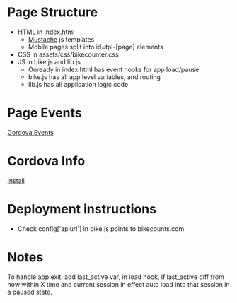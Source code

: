 # Page Structure
* HTML in index.html
    * [Mustache](https://github.com/janl/mustache.js) js templates
    * Mobile pages split into id=tpl-[page] elements
* CSS in assets/css/bikecounter.css
* JS in bike.js and lib.js
    * Onready in index.html has event hooks for app load/pause
    * bike.js has all app level variables, and routing
    * lib.js has all application logic code

# Page Events
[Cordova Events](http://docs.phonegap.com/en/4.0.0/cordova_events_events.md.html)


# Cordova Info
[Install](http://cordova.apache.org/docs/en/4.0.0/guide_cli_index.md.html)

# Deployment instructions
* Check config['apiurl'] in bike.js points to bikecounts.com
# Notes
To handle app exit, add last_active var, in load hook, if last_active diff from now
within X time and current session in effect auto load into that session in a paused state.
